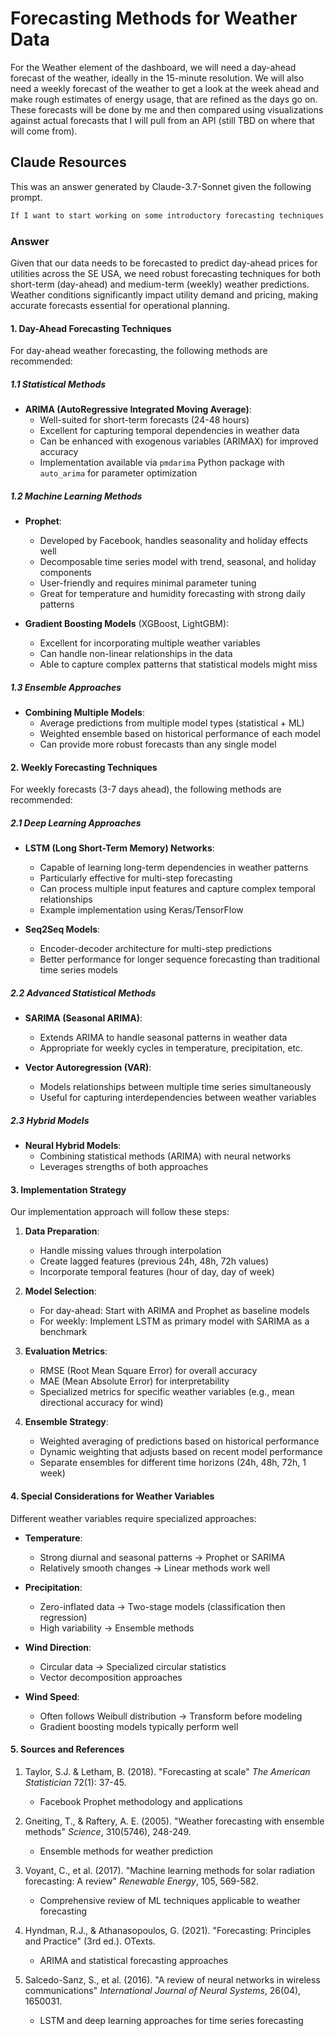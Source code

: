 # Forecasting Methods for Weather Data

For the Weather element of the dashboard, we will need a day-ahead forecast of the weather, ideally in the 15-minute resolution. We will also need a weekly forecast of the weather to get a look at the week ahead and make rough estimates of energy usage, that are refined as the days go on. These forecasts will be done by me and then compared using visualizations against actual forecasts that I will pull from an API (still TBD on where that will come from).

## Claude Resources

This was an answer generated by Claude-3.7-Sonnet given the following prompt.

```markdown
If I want to start working on some introductory forecasting techniques for the weather data I have collected, what techniques should I use for forecasting the day-ahead data and a weekly forecast? Add this information to my forecasting methods markdown file, listing any sources you used
```

### Answer

Given that our data needs to be forecasted to predict day-ahead prices for utilities across the SE USA, we need robust forecasting techniques for both short-term (day-ahead) and medium-term (weekly) weather predictions. Weather conditions significantly impact utility demand and pricing, making accurate forecasts essential for operational planning.

#### 1. Day-Ahead Forecasting Techniques

For day-ahead weather forecasting, the following methods are recommended:

##### 1.1 Statistical Methods

- **ARIMA (AutoRegressive Integrated Moving Average)**: 
  - Well-suited for short-term forecasts (24-48 hours)
  - Excellent for capturing temporal dependencies in weather data
  - Can be enhanced with exogenous variables (ARIMAX) for improved accuracy
  - Implementation available via `pmdarima` Python package with `auto_arima` for parameter optimization

##### 1.2 Machine Learning Methods

- **Prophet**:
  - Developed by Facebook, handles seasonality and holiday effects well
  - Decomposable time series model with trend, seasonal, and holiday components
  - User-friendly and requires minimal parameter tuning
  - Great for temperature and humidity forecasting with strong daily patterns

- **Gradient Boosting Models** (XGBoost, LightGBM):
  - Excellent for incorporating multiple weather variables
  - Can handle non-linear relationships in the data
  - Able to capture complex patterns that statistical models might miss

##### 1.3 Ensemble Approaches

- **Combining Multiple Models**:
  - Average predictions from multiple model types (statistical + ML)
  - Weighted ensemble based on historical performance of each model
  - Can provide more robust forecasts than any single model

#### 2. Weekly Forecasting Techniques

For weekly forecasts (3-7 days ahead), the following methods are recommended:

##### 2.1 Deep Learning Approaches

- **LSTM (Long Short-Term Memory) Networks**:
  - Capable of learning long-term dependencies in weather patterns
  - Particularly effective for multi-step forecasting
  - Can process multiple input features and capture complex temporal relationships
  - Example implementation using Keras/TensorFlow

- **Seq2Seq Models**:
  - Encoder-decoder architecture for multi-step predictions
  - Better performance for longer sequence forecasting than traditional time series models

##### 2.2 Advanced Statistical Methods

- **SARIMA (Seasonal ARIMA)**:
  - Extends ARIMA to handle seasonal patterns in weather data
  - Appropriate for weekly cycles in temperature, precipitation, etc.

- **Vector Autoregression (VAR)**:
  - Models relationships between multiple time series simultaneously
  - Useful for capturing interdependencies between weather variables

##### 2.3 Hybrid Models

- **Neural Hybrid Models**:
  - Combining statistical methods (ARIMA) with neural networks
  - Leverages strengths of both approaches

#### 3. Implementation Strategy

Our implementation approach will follow these steps:

1. **Data Preparation**:
   - Handle missing values through interpolation
   - Create lagged features (previous 24h, 48h, 72h values)
   - Incorporate temporal features (hour of day, day of week)

2. **Model Selection**:
   - For day-ahead: Start with ARIMA and Prophet as baseline models
   - For weekly: Implement LSTM as primary model with SARIMA as a benchmark

3. **Evaluation Metrics**:
   - RMSE (Root Mean Square Error) for overall accuracy
   - MAE (Mean Absolute Error) for interpretability
   - Specialized metrics for specific weather variables (e.g., mean directional accuracy for wind)

4. **Ensemble Strategy**:
   - Weighted averaging of predictions based on historical performance
   - Dynamic weighting that adjusts based on recent model performance
   - Separate ensembles for different time horizons (24h, 48h, 72h, 1 week)

#### 4. Special Considerations for Weather Variables

Different weather variables require specialized approaches:

- **Temperature**:
  - Strong diurnal and seasonal patterns → Prophet or SARIMA
  - Relatively smooth changes → Linear methods work well
  
- **Precipitation**:
  - Zero-inflated data → Two-stage models (classification then regression)
  - High variability → Ensemble methods
  
- **Wind Direction**:
  - Circular data → Specialized circular statistics
  - Vector decomposition approaches

- **Wind Speed**:
  - Often follows Weibull distribution → Transform before modeling
  - Gradient boosting models typically perform well

#### 5. Sources and References

1. Taylor, S.J. & Letham, B. (2018). "Forecasting at scale" *The American Statistician* 72(1): 37-45.
   - Facebook Prophet methodology and applications

2. Gneiting, T., & Raftery, A. E. (2005). "Weather forecasting with ensemble methods" *Science*, 310(5746), 248-249.
   - Ensemble methods for weather prediction

3. Voyant, C., et al. (2017). "Machine learning methods for solar radiation forecasting: A review" *Renewable Energy*, 105, 569-582.
   - Comprehensive review of ML techniques applicable to weather forecasting

4. Hyndman, R.J., & Athanasopoulos, G. (2021). "Forecasting: Principles and Practice" (3rd ed.). OTexts.
   - ARIMA and statistical forecasting approaches

5. Salcedo-Sanz, S., et al. (2016). "A review of neural networks in wireless communications" *International Journal of Neural Systems*, 26(04), 1650031.
   - LSTM and deep learning approaches for time series forecasting 